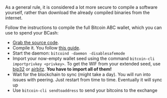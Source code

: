 
As a general rule, it is considered a lot more secure to compile a software yourself, rather than download the already compiled binaries from the internet.

Follow the instructions to compile the full Bitcoin ABC wallet, which you can use to spend your BCash:

* [Grab the source code](https://github.com/Bitcoin-ABC/bitcoin-abc).
* Compile it. You follow [this guide](https://gist.github.com/kostaz/19729e6d53adc5d1606c).
* Start the daemon: `bitcoind -daemon -disablesafemode`
* Import your now-empty wallet seed using the command `bitcoin-cli importprivkey <privkey>`. To get the WIF from your extended seed, use [bip32](http://bip32.org/) or [airbitz](airbitz.co/recovery). **You have to import all of them!**
* Wait for the blockchain to sync (might take a day). You will run into issues with peering. Just restart from time to time.   Eventually it will sync up
* Use `bitcoin-cli sendtoaddress` to send your bitcoins to the exchange
